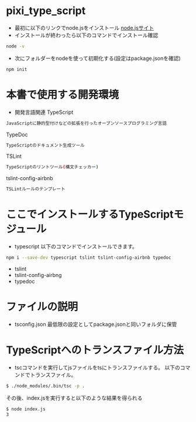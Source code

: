 # pixi_type_script
* 最初に以下のリンクでnode.jsをインストール
[node.jsサイト](https://nodejs.org/en/)
* インストールが終わったら以下のコマンドでインストール確認
```bash
node -v
```
* 次にフォルダーをnodeを使って初期化する(設定はpackage.jsonを確認)
```bash
npm init
```

# 本書で使用する開発環境
* 開発言語関連
TypeScript
```bash
JavaScriptに静的型付けなどの拡張を行ったオープンソースプログラミング言語
```
TypeDoc
```bash
TypeScriptのドキュメント生成ツール
```
TSLint
```bash
TypeScriptのリントツール(構文チェッカー)
```
tslint-config-airbnb
```bash
TSLintルールのテンプレート
```

# ここでインストールするTypeScriptモジュール
* typescript
以下のコマンドでインストールできます。
```bash
npm i --save-dev typescript tslint tslint-config-airbnb typedoc
```
* tslint
* tslint-config-airbng
* typedoc

# ファイルの説明
* tsconfig.json
最低限の設定としてpackage.jsonと同いフォルダに保管

# TypeScriptへのトランスファイル方法
* tscコマンドを実行してjsファイルをtsにトランスファイルする。
以下のコマンドでトランスファイル。
```bash
$ ./node_modules/.bin/tsc -p .
```
その後、index.jsを実行すると以下のような結果を得られる
```bash
$ node index.js
3
```